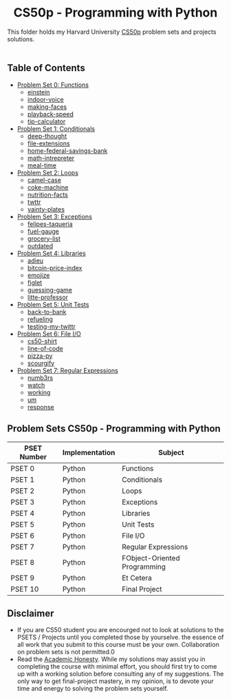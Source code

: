 <h1 align="center"> CS50p - Programming with Python </h1>

This folder holds my Harvard University <a href="https://cs50.harvard.edu/python/2022/">CS50p</a> problem sets and projects solutions.
<br/><br/>

## Table of Contents

- [Problem Set 0: Functions](pset0-functions)
  - [einstein](pset0-functions/einstein)
  - [indoor-voice](pset0-functions/indoor-voice)
  - [making-faces](pset0-functions/making-faces)
  - [playback-speed](pset0-functions/playback-speed)
  - [tip-calculator](pset0-functions/tip-calculator)
- [Problem Set 1: Conditionals](pset1-conditionals)
  - [deep-thought](pset1-conditionals/deep-thought)
  - [file-extensions](pset1-conditionals/file-extensions)
  - [home-federal-savings-bank](pset1-conditionals/home-federal-savings-bank)
  - [math-intrepreter](pset1-conditionals/math-intrepreter)
  - [meal-time](pset1-conditionals/meal-time)
- [Problem Set 2: Loops](pset2-loops)
  - [camel-case](pset2-loops/camel-case)
  - [coke-machine](pset2-loops/coke-machine)
  - [nutrition-facts](pset2-loops/nutrition-facts)
  - [twttr](pset2-loops/twttr)
  - [vainty-plates](pset2-loops/vanity-plates)
- [Problem Set 3: Exceptions](pset3-exceptions)
  - [felipes-taqueria](pset3-exceptions/felipes-taqueria)
  - [fuel-gauge](pset3-exceptions/faul-gauge)
  - [grocery-list](pset3-exceptions/grocery-list)
  - [outdated](pset3-exceptions/outdated)
- [Problem Set 4: Libraries](pset4-libraries)
  - [adieu](pset4-libraries/adieu/)
  - [bitcoin-price-index](pset4-libraries/bitcoin-price-index)
  - [emojize](pset4-libraries/emojize)
  - [figlet](pset4-libraries/figlet)  
  - [guessing-game](pset4-libraries/guessing-game)
  - [litte-professor](pset4-libraries/little-professor)
- [Problem Set 5: Unit Tests](pset5-unit-tests)
  - [back-to-bank](pset5-unit-tests/back-to-bank)
  - [refueling](pset5-unit-tests/refueling)
  - [testing-my-twittr](pset5-unit-tests/testing-my-twittr)
- [Problem Set 6: File I/O](pset6-file-io)
  - [cs50-shirt](pset6-file-io/cs50-shirt)
  - [line-of-code](pset6-file-io/line-of-code)
  - [pizza-py](pset6-file-io/pizza-py)
  - [scourgify](pset6-file-io/scourgify)
- [Problem Set 7: Regular Expressions](pset7-regex)
  - [numb3rs](pset7-regex/numb3rs)
  - [watch](pset7-regex/watch)
  - [working](pset7-regex/working)
  - [um](pset7-regex/um)
  - [response](pset7-regex/response)

## Problem Sets CS50p - Programming with Python

| PSET Number | Implementation | Subject      |
| ----------- | -------------- | ------------ |
| PSET 0      | Python         | Functions    |
| PSET 1      | Python         | Conditionals |
| PSET 2      | Python         | Loops        |
| PSET 3      | Python         | Exceptions   |
| PSET 4      | Python         | Libraries    |
| PSET 5      | Python         | Unit Tests   |
| PSET 6      | Python         | File I/O     |
| PSET 7      | Python         | Regular Expressions    |
| PSET 8      | Python         | FObject-Oriented Programming     |
| PSET 9      | Python         | Et Cetera     |
| PSET 10     | Python         | Final Project |

## Disclaimer

- If you are CS50 student you are encourged not to look at solutions to the PSETS / Projects until you completed those by yourselve. the essence of all work that you submit to this course must be your own. Collaboration on problem sets is not permitted.0
- Read the [Academic Honesty](https://cs50.harvard.edu/x/2021/honesty/). While my solutions may assist you in completing the course with minimal effort, you should first try to come up with a working solution before consulting any of my suggestions. The only way to get final-project mastery, in my opinion, is to devote your time and energy to solving the problem sets yourself.
